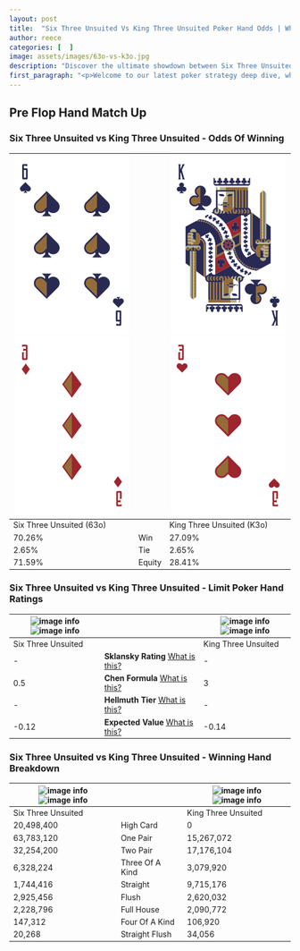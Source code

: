 ```yaml
---
layout: post
title:  "Six Three Unsuited Vs King Three Unsuited Poker Hand Odds | Which Is The Better Hand In Poker? A Complete Guide"
author: reece
categories: [  ]
image: assets/images/63o-vs-k3o.jpg
description: "Discover the ultimate showdown between Six Three Unsuited and King Three Unsuited in poker! Uncover the odds, strategies, and scenarios where one hand triumphs over the other. Get ready to up your poker game with this thrilling analysis."
first_paragraph: "<p>Welcome to our latest poker strategy deep dive, where we're pitting two distinct hands against each other in a high-stakes showdown: Six Three Unsuited vs King Three Unsuited.</p><p>In the dynamic world of poker, every decision counts, and knowing which hand holds the upper hand is key to your success at the table.</p><p>In this article, we'll dissect these two hands, explore the scenarios where one dominates the other, and equip you with the knowledge to make strategic choices that can tip the odds in your favor.</p><p>Get ready to unravel the intriguing dynamics of these poker hands and elevate your game to new heights.</p>"
---
```




[comment]: # (sp0)

## Pre Flop Hand Match Up

<div class="table hand-ratings" markdown="1"> 



### Six Three Unsuited vs King Three Unsuited - Odds Of Winning


    
| ![image info](assets/images/hand1/6.png) ![image info](assets/images/hand1/3o.png) |  | ![image info](assets/images/hand2/k.png) ![image info](assets/images/hand2/3o.png) |
| -------- | -------- | -------- |
| Six Three Unsuited (63o) |  | King Three Unsuited (K3o) |
| 70.26% | Win | 27.09% |
| 2.65% | Tie | 2.65% |
| 71.59% | Equity | 28.41% |




[comment]: # (sp1)



### Six Three Unsuited vs King Three Unsuited - Limit Poker Hand Ratings


    
| ![image info](https://www.riverpairs.com/assets/images/hand1/6.png) ![image info](https://www.riverpairs.com/assets/images/hand1/3o.png) |  | ![image info](https://www.riverpairs.com/assets/images/hand2/k.png) ![image info](https://www.riverpairs.com/assets/images/hand2/3o.png) |
| -------- | -------- | -------- |
| Six Three Unsuited |  | King Three Unsuited |
| - | **Sklansky Rating** [What is this?](/sklansky-rating-explained) | - |
| 0.5 | **Chen Formula** [What is this?](/chen-formula-explained) | 3 |
| - | **Hellmuth Tier** [What is this?](/Hellmuth-tier-explained) | - |
| -0.12 | **Expected Value** [What is this?](/expected-value-explained) | -0.14 |




[comment]: # (sp2)



### Six Three Unsuited vs King Three Unsuited - Winning Hand Breakdown


    
| ![image info](https://www.riverpairs.com/assets/images/hand1/6.png) ![image info](https://www.riverpairs.com/assets/images/hand1/3o.png) |  | ![image info](https://www.riverpairs.com/assets/images/hand2/k.png) ![image info](https://www.riverpairs.com/assets/images/hand2/3o.png) |
| -------- | -------- | -------- |
| Six Three Unsuited |  | King Three Unsuited |
| 20,498,400 | High Card | 0 |
| 63,783,120 | One Pair | 15,267,072 |
| 32,254,200 | Two Pair | 17,176,104 |
| 6,328,224 | Three Of A Kind | 3,079,920 |
| 1,744,416 | Straight | 9,715,176 |
| 2,925,456 | Flush | 2,620,032 |
| 2,228,796 | Full House | 2,090,772 |
| 147,312 | Four Of A Kind | 106,920 |
| 20,268 | Straight Flush | 34,056 |




[comment]: # (sp3)



</div>

[comment]: # (sp4)



[comment]: # (sp5)

